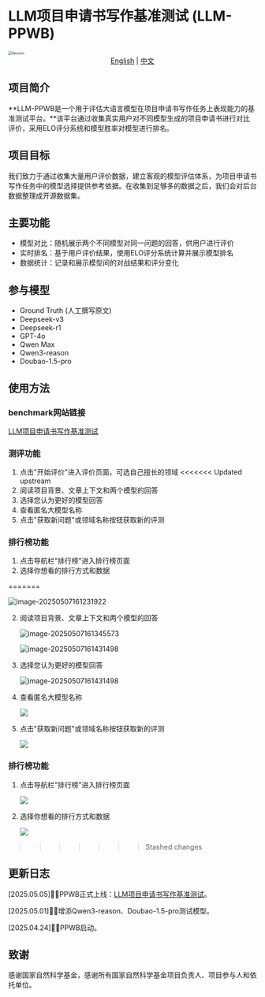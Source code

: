 # LLM项目申请书写作基准测试 (LLM-PPWB)

<img src="./favicon.png" alt="favicon" style="zoom:50%;" />
<div align="middle">
  <a href="README.md">English</a> | <a href="README_zh.md">中文</a>
</div>

## 项目简介

**LLM-PPWB是一个用于评估大语言模型在项目申请书写作任务上表现能力的基准测试平台。**该平台通过收集真实用户对不同模型生成的项目申请书进行对比评价，采用ELO评分系统和模型胜率对模型进行排名。

## 项目目标

我们致力于通过收集大量用户评价数据，建立客观的模型评估体系，为项目申请书写作任务中的模型选择提供参考依据。在收集到足够多的数据之后，我们会对后台数据整理成开源数据集。

## 主要功能

- 模型对比：随机展示两个不同模型对同一问题的回答，供用户进行评价
- 实时排名：基于用户评价结果，使用ELO评分系统计算并展示模型排名
- 数据统计：记录和展示模型间的对战结果和评分变化

## 参与模型

- Ground Truth (人工撰写原文)
- Deepseek-v3
- Deepseek-r1
- GPT-4o
- Qwen Max
- Qwen3-reason
- Doubao-1.5-pro

## 使用方法

### benchmark网站链接

[LLM项目申请书写作基准测试](http://8.140.232.135:54321/)

### 测评功能

1. 点击"开始评价"进入评价页面，可选自己擅长的领域
<<<<<<< Updated upstream
2. 阅读项目背景、文章上下文和两个模型的回答
3. 选择您认为更好的模型回答
4. 查看匿名大模型名称
5. 点击"获取新问题"或领域名称按钮获取新的评测

### 排行榜功能

1. 点击导航栏"排行榜"进入排行榜页面
2. 选择你想看的排行方式和数据

=======

   ![image-20250507161231922](./image/image-20250507161231922.png)

2. 阅读项目背景、文章上下文和两个模型的回答

   ![image-20250507161345573](./image/image-20250507161345573.png)

   ![image-20250507161431498](./image/image-20250507161431498.png)

3. 选择您认为更好的模型回答

   ![image-20250507161431498](./image/2025-05-07-161512.png)

4. 查看匿名大模型名称

   ![](./image/2025-05-07-161725.png)

5. 点击"获取新问题"或领域名称按钮获取新的评测

   ![](./image/2025-05-07-162001.png)

### 排行榜功能

1. 点击导航栏"排行榜"进入排行榜页面

   ![](C:/Users/98750/Desktop/LLM-PPWB/image/2025-05-07-162102.png)

2. 选择你想看的排行方式和数据

   ![](C:/Users/98750/Desktop/LLM-PPWB/image/2025-05-07-162217.png)

>>>>>>> Stashed changes
## 更新日志

[2025.05.05]🎯📢PPWB正式上线：[LLM项目申请书写作基准测试](http://8.140.232.135:54321/)。

[2025.05.01]🎯📢增添Qwen3-reason、Doubao-1.5-pro测试模型。

[2025.04.24]🎯📢PPWB启动。


## 致谢

感谢国家自然科学基金，感谢所有国家自然科学基金项目负责人、项目参与人和依托单位。
